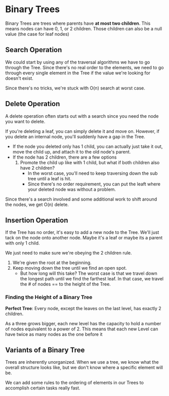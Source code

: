 # Binary Trees

Binary Trees are trees where parents have **at most two children**. This means nodes can have 0, 1, or 2 children. Those children can also be a null value (the case for leaf nodes)

## Search Operation
We could start by using any of the traversal algorithms we have to go through the Tree. Since there's no real order to the elements, we need to go through every single element in the Tree if the value we're looking for doesn't exist.

Since there's no tricks, we're stuck with O(n) search at worst case.


## Delete Operation
A delete operation often starts out with a search since you need the node you want to delete.

If you're deleting a leaf, you can simply delete it and move on. However, if you delete an internal node, you'll suddenly have a gap in the Tree. 
- If the node you deleted only has 1 child, you can actually just take it out, move the child up, and attach it to the old node's parent.
- If the node has 2 children, there are a few options
    1. Promote the child up like with 1 child, but what if both children also have 2 children? 
        - In the worst case, you'll need to keep traversing down the sub tree until a leaf is hit.
        - Since there's no order requirement, you can put the leaft where your deleted node was without a problem.

Since there's a search involved and some additional work to shift around the nodes, we get O(n) delete.


## Insertion Operation
If the Tree has no order, it's easy to add a new node to the Tree. We'll just tack on the node onto another node. 
    Maybe it's a leaf or maybe its a parent with only 1 child.

We just need to make sure we're obeying the 2 children rule. 
1. We're given the root at the beginning. 
2. Keep moving down the tree until we find an open spot. 
    - But how long will this take? The worst case is that we travel down the longest path until we find the farthest leaf. In that case, we travel the # of nodes == to the height of the Tree. 


### Finding the Height of a Binary Tree

**Perfect Tree**: Every node, except the leaves on the last level, has exactly 2 children.

As a three grows bigger, each new level has the capacity to hold a number of nodes equivalent to a power of 2. This means that each new Level can have twice as many nodes as the one before it


## Variants of a Binary Tree
Trees are inherently unorganized. When we use a tree, we know what the overall structure looks like, but we don't know where a specific element will be. 

We can add some rules to the ordering of elements in our Trees to accomplish certain tasks really fast. 